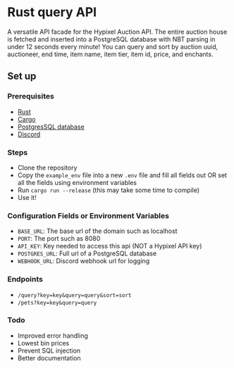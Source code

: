 # Rust query API
A versatile API facade for the Hypixel Auction API. The entire auction house is fetched and inserted into a PostgreSQL database with NBT parsing in under 12 seconds every minute! You can query and sort by auction uuid, auctioneer, end time, item name, item tier, item id, price, and enchants.

## Set up
### Prerequisites
- [Rust](https://www.rust-lang.org/tools/install)
- [Cargo](https://doc.rust-lang.org/cargo/getting-started/installation.html)
- [PostgresSQL database](https://www.postgresql.org/)
- [Discord](https://discord.com/)

### Steps
- Clone the repository
- Copy the `example_env` file into a new `.env` file and fill all fields out OR set all the fields using environment variables
- Run `cargo run --release` (this may take some time to compile)
- Use it!

### Configuration Fields or Environment Variables
- `BASE_URL`: The base url of the domain such as localhost
- `PORT`: The port such as 8080
- `API_KEY`: Key needed to access this api (NOT a Hypixel API key)
- `POSTGRES_URL`: Full url of a PostgreSQL database
- `WEBHOOK_URL`: Discord webhook url for logging

### Endpoints
- `/query?key=key&query=query&sort=sort`
- `/pets?key=key&query=query`

### Todo
- Improved error handling
- Lowest bin prices
- Prevent SQL injection
- Better documentation 